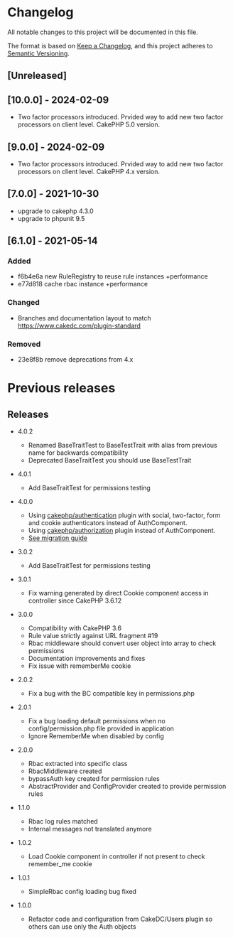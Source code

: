 # Changelog
All notable changes to this project will be documented in this file.

The format is based on [Keep a Changelog](https://keepachangelog.com/en/1.0.0/),
and this project adheres to [Semantic Versioning](https://semver.org/spec/v2.0.0.html).

## [Unreleased]

## [10.0.0] - 2024-02-09
- Two factor processors introduced. Prvided way to add new two factor processors on client level. CakePHP 5.0 version.

## [9.0.0] - 2024-02-09
- Two factor processors introduced. Prvided way to add new two factor processors on client level. CakePHP 4.x version.

## [7.0.0] - 2021-10-30
- upgrade to cakephp 4.3.0
- upgrade to phpunit 9.5

## [6.1.0] - 2021-05-14
### Added
- f6b4e6a new RuleRegistry to reuse rule instances +performance
- e77d818 cache rbac instance +performance
### Changed
- Branches and documentation layout to match https://www.cakedc.com/plugin-standard
### Removed
- 23e8f8b remove deprecations from 4.x

# Previous releases
Releases
--------
* 4.0.2
  * Renamed BaseTraitTest to BaseTestTrait with alias from previous name for backwards compatibility
  * Deprecated BaseTraitTest you should use BaseTestTrait
* 4.0.1
  * Add BaseTraitTest for permissions testing
* 4.0.0
  * Using [cakephp/authentication](Docs/Documentation/Authentication.md) plugin with social,
   two-factor, form and cookie authenticators instead of AuthComponent.
  * Using [cakephp/authorization](Docs/Documentation/Authorization.md) plugin  instead of AuthComponent.
  * [See migration guide](Docs/Documentation/MigrationGuide.md)
* 3.0.2
  * Add BaseTraitTest for permissions testing
* 3.0.1
  * Fix warning generated by direct Cookie component access in controller since CakePHP 3.6.12

* 3.0.0
  * Compatibility with CakePHP 3.6
  * Rule value strictly against URL fragment #19
  * Rbac middleware should convert user object into array to check permissions
  * Documentation improvements and fixes
  * Fix issue with rememberMe cookie

* 2.0.2
  * Fix a bug with the BC compatible key in permissions.php

* 2.0.1
  * Fix a bug loading default permissions when no config/permission.php file provided in application
  * Ignore RememberMe when disabled by config

* 2.0.0
  * Rbac extracted into specific class
  * RbacMiddleware created
  * bypassAuth key created for permission rules
  * AbstractProvider and ConfigProvider created to provide permission rules

* 1.1.0
  * Rbac log rules matched
  * Internal messages not translated anymore

* 1.0.2
  * Load Cookie component in controller if not present to check remember_me cookie

* 1.0.1
  * SimpleRbac config loading bug fixed

* 1.0.0
  * Refactor code and configuration from CakeDC/Users plugin so others can use only the Auth objects
